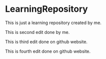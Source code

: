# LearningRepository
This is just a learning repository created by me.

This is second edit done by me.

This is third edit done on github website.

This is fourth edit done on github website.

